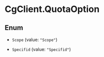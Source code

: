 # CgClient.QuotaOption

## Enum


* `Scope` (value: `"Scope"`)

* `Specifid` (value: `"Specifid"`)


